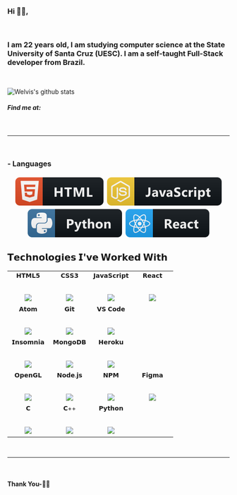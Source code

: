 ### Hi 🙋‍♂️,

<!--
**WelvisSS/WelvisSS** is a ✨ _special_ ✨ repository because its `README.md` (this file) appears on your GitHub profile.

Here are some ideas to get you started:

- 🔭 I’m currently working on ...
- 🌱 I’m currently learning ...
- 👯 I’m looking to collaborate on ...
- 🤔 I’m looking for help with ...
- 💬 Ask me about ...
- 📫 How to reach me: ...
- 😄 Pronouns: ...
- ⚡ Fun fact: ...
-->

<br />


### I am 22 years old, I am studying computer science at the State University of Santa Cruz (UESC). I am a self-taught Full-Stack developer from Brazil.
<br />

![Welvis's github stats](https://github-readme-stats.vercel.app/api?username=WelvisSS&show_icons=true&title_color=fff&icon_color=79ff97&text_color=9f9f9f&bg_color=151515)
<h5>Find me at:</h5>

<br />

*************

<br />

### - Languages

<p align="center">
 <img src="https://raw.githubusercontent.com/8bithemant/8bithemant/master/svg/dev/languages/html.svg" alt="Twitter" style="vertical-align:top; margin:4px"><img src="https://raw.githubusercontent.com/8bithemant/8bithemant/master/svg/dev/languages/js.svg" alt="Twitter" style="vertical-align:top; margin:4px"><img src="https://raw.githubusercontent.com/8bithemant/8bithemant/master/svg/dev/languages/python.svg" alt="Twitter" style="vertical-align:top; margin:4px"><img src="https://raw.githubusercontent.com/8bithemant/8bithemant/master/svg/dev/frameworks/react.svg" alt="Twitter" style="vertical-align:top; margin:4px">
</p>

## 𝗧𝗲𝗰𝗵𝗻𝗼𝗹𝗼𝗴𝗶𝗲𝘀 𝗜'𝘃𝗲 𝗪𝗼𝗿𝗸𝗲𝗱 𝗪𝗶𝘁𝗵

<table>
  <tbody>
    <tr valign="top">
      <td width="25%" align="center">
        <span>𝗛𝗧𝗠𝗟𝟱</span><br><br><br>
        <img height="64px" src="https://cdn.svgporn.com/logos/html-5.svg">
      </td>
      <td width="25%" align="center">
        <span>𝗖𝗦𝗦𝟯</span><br><br><br>
        <img height="64px" src="https://cdn.svgporn.com/logos/css-3.svg">
      </td>
      <td width="25%" align="center">
        <span>𝗝𝗮𝘃𝗮𝗦𝗰𝗿𝗶𝗽𝘁</span><br><br><br>
        <img height="64px" src="https://cdn.svgporn.com/logos/javascript.svg">
      </td>
      <td width="25%" align="center">
        <span>𝗥𝗲𝗮𝗰𝘁</span><br><br><br>
        <img height="64px" src="https://cdn.svgporn.com/logos/react.svg">
      </td>
    </tr>
    <tr valign="top">
      <td width="25%" align="center">
        <span>𝗔𝘁𝗼𝗺</span><br><br><br>
        <img height="64px" src="https://cdn.svgporn.com/logos/atom-icon.svg">
      </td>
      <td width="25%" align="center">
        <span>𝗚𝗶𝘁</span><br><br><br>
        <img height="64px" src="https://cdn.svgporn.com/logos/git-icon.svg">
      </td>
      <td width="25%" align="center">
        <span>𝗩𝗦 𝗖𝗼𝗱𝗲</span><br><br><br>
        <img height="64px" src="https://cdn.svgporn.com/logos/visual-studio-code.svg">
      </td>
    </tr>
    <tr valign="top">
      <td width="25%" align="center">
        <span>𝗜𝗻𝘀𝗼𝗺𝗻𝗶𝗮</span><br><br><br>
        <img height="64px" src="https://cdn.svgporn.com/logos/insomnia.svg">
      </td>
      <td width="25%" align="center">
        <span>𝗠𝗼𝗻𝗴𝗼𝗗𝗕</span><br><br><br>
        <img height="64px" src="https://cdn.svgporn.com/logos/mongodb.svg">
      </td>
      <td width="25%" align="center">
        <span>𝗛𝗲𝗿𝗼𝗸𝘂</span><br><br><br>
        <img height="64px" src="https://cdn.svgporn.com/logos/heroku-icon.svg">
      </td>
    </tr>
    <tr valign="top">
       <td width="25%" align="center">
         <span>𝗢𝗽𝗲𝗻𝗚𝗟</span><br><br><br>
         <img height="64px" src="https://cdn.svgporn.com/logos/opengl.svg">
       </td>
       <td width="25%" align="center">
         <span>𝗡𝗼𝗱𝗲.𝗷𝘀</span><br><br><br>
         <img height="64px" src="https://cdn.svgporn.com/logos/nodejs-icon.svg">
       </td>
       <td width="25%" align="center">
         <span>𝗡𝗣𝗠</span><br><br><br>
         <img height="64px" src="https://cdn.svgporn.com/logos/npm-icon.svg">
       </td>
       <td width="25%" align="center">
           <span>𝗙𝗶𝗴𝗺𝗮</span><br><br><br>
           <img height="64px" src="https://cdn.svgporn.com/logos/figma.svg">
         </td>
       </tr>
    <tr valign="top">       
       <td width="25%" align="center">
         <span>𝗖</span><br><br><br>
         <img height="64px" src="https://img2.gratispng.com/20171217/033/letter-c-png-5a36954d474e54.1991877715135266052921.jpg">
       </td>
       <td width="25%" align="center">
         <span>𝗖++</span><br><br><br>
         <img height="64px" src="https://cdn.svgporn.com/logos/c-plusplus.svg">
       </td>
       <td width="25%" align="center">
         <span>𝗣𝘆𝘁𝗵𝗼𝗻</span><br><br><br>
         <img height="64px" src="https://cdn.svgporn.com/logos/python.svg">
       </td>
     </tr>
  </tbody>
</table>

<br />

*************

<br />

#### Thank You-🙏🏼
